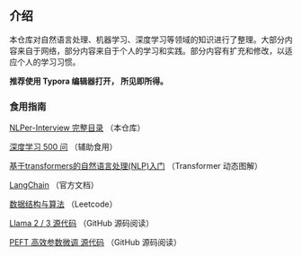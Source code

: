 ## 介绍

本仓库对自然语言处理、机器学习、深度学习等领域的知识进行了整理。大部分内容来自于网络，部分内容来自于个人的学习和实践。部分内容有扩充和修改，以适应个人的学习习惯。

**推荐使用 Typora 编辑器打开， 所见即所得。**


### 食用指南

[NLPer-Interview 完整目录](./_sidebar.md) （本仓库）

[深度学习 500 问](http://dir.7seven.xyz/md/Deep-Learning) （辅助食用）

[基于transformers的自然语言处理(NLP)入门](https://dir.7seven.xyz/md/Transformers/#/?id=基于transformers的自然语言处理nlp入门) （Transformer 动态图解）

[LangChain](https://python.langchain.com/v0.1/docs/modules/) （官方文档）

[数据结构与算法](https://algorithm.yuanbin.me/zh-hans/) （Leetcode）

[Llama 2 / 3 源代码](https://github.com/meta-llama/llama3/blob/main/llama/model.py) （GitHub 源码阅读）

[PEFT 高效参数微调 源代码](https://github.com/huggingface/peft/tree/main/src/peft/tuners) （GitHub 源码阅读）

